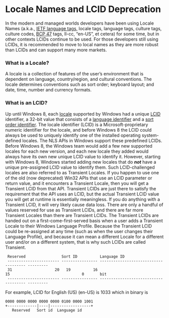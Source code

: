 

# Locale Names and LCID Deprecation

In the modern and managed worlds developers have been using Locale Names (a.k.a., [IETF language tags,](http://en.wikipedia.org/wiki/IETF_language_tag) locale tags, language tags, culture tags, culture codes, [BCP 47](https://tools.ietf.org/html/bcp47) tags, ll-cc, “en-US”, et cetera) for some time, but in other contexts LCIDs continue to be used. For those developers still using LCIDs, it is recommended to move to local names as they are more robust than LCIDs and can support many more markets.

### What is a Locale?

A locale is a collection of features of the user’s environment that is dependent on language, country/region, and cultural conventions. The locale determines conventions such as sort order; keyboard layout; and date, time, number and currency formats.

### What is an LCID?

Up until Windows 8, each [locale](https://msdn.microsoft.com/library/dd318716(VS.85).aspx) supported by Windows had a unique [LCID](https://msdn.microsoft.com/library/dd373763(v=vs.85).aspx) identifier, a 32-bit value that consists of a [language identifier](https://msdn.microsoft.com/library/dd318691(VS.85).aspx) and a [sort order identifier](https://msdn.microsoft.com/library/dd374060(VS.85).aspx). The locale identifier (LCID) is a Microsoft-proprietary numeric identifier for the locale, and before Windows 8 the LCID could always be used to uniquely identify one of the installed operating system-defined locales. The NLS APIs in Windows support these predefined LCIDs. Before Windows 8, the Windows team would add a few new supported locales for each new version, and each new locale they added would always have its own new unique LCID value to identify it. However, starting with Windows 8, Windows started adding new locales that do ***not*** have a unique pre-assigned LCID value to identify them. Such LCID-challenged locales are also referred to as Transient Locales. If you happen to use one of the old (now deprecated) Win32 APIs that use an LCID parameter or return value, and it encounters a Transient Locale, then you will get a Transient LCID from that API. Transient LCIDs are just there to satisfy the requirement that the API uses an LCID, but the actual Transient LCID value you will get at runtime is essentially meaningless. If you do anything with a Transient LCID, it will very likely cause data loss. There are only a handful of values reserved for use as Transient LCIDs, and there are far more Transient Locales than there are Transient LCIDs. The Transient LCIDs are handed out on a first-come-first-served basis when a user adds a Transient Locale to their Windows Language Profile. Because the Transient LCID could be re-assigned at any time (such as when the user changes their Language Profile), and because it can mean a different Locale for a different user and/or on a different system, that is why such LCIDs are called Transient.

```
 Reserved                Sort ID          Language ID         
 ----------------------- ---------------- ------------------------------------- ---------
 31                   20   19          16   15                                0       bit
 ----------------------- ---------------- ------------------------------------- ---------
```

For example, LCID for English (US) (en-US) is 1033 which in binary is

```
0000 0000 0000 0000 0000 0100 0000 1001
+-------------|----|------------------+
   Reserved   Sort id  Language id      
```


